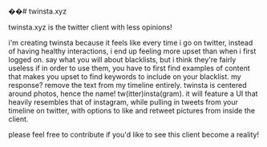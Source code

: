 ��#   t w i n s t a . x y z  

twinsta.xyz is the twitter client with less opinions!

i'm creating twinsta because it feels like every time i go on twitter, instead of having healthy interactions, i end up feeling more upset than when i first logged on.
say what you will about blacklists, but i think they're fairly useless if in order to use them, you have to first find examples of content that makes you upset to find keywords to include on your blacklist.
my response? remove the text from my timeline entirely. twinsta is centered around photos, hence the name! tw(itter)insta(gram). it will feature a UI that heavily resembles that of instagram, while pulling in tweets from your timeline on twitter, with options to like and retweet pictures from inside the client.

please feel free to contribute if you'd like to see this client become a reality!
